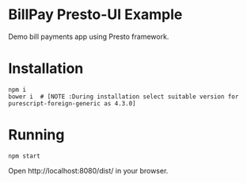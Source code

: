 # BillPay Presto-UI Example

Demo bill payments app using Presto framework.

# Installation

```
npm i
bower i  # [NOTE :During installation select suitable version for purescript-foreign-generic as 4.3.0]
```

# Running

```
npm start
```

Open http://localhost:8080/dist/ in your browser.

